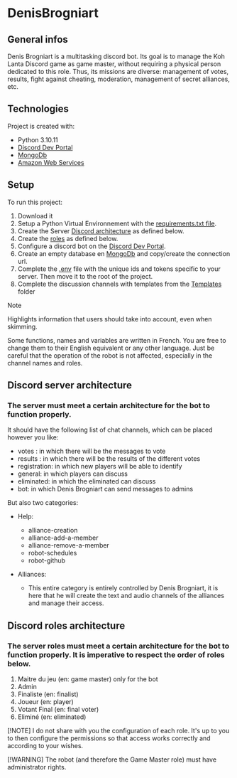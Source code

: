 # DenisBrogniart

## General infos
Denis Brogniart is a multitasking discord bot.
Its goal is to manage the Koh Lanta Discord game as game master, without requiring a physical person dedicated to this role.
Thus, its missions are diverse: management of votes, results, fight against cheating, moderation, management of secret alliances, etc.

## Technologies
Project is created with:
* Python 3.10.11
* [Discord Dev Portal](https://discord.com/developers/)
* [MongoDb](https://mongodb.com)
* [Amazon Web Services](https://aws.amazon.com)

## Setup
To run this project:
1. Download it
2. Setup a Python Virtual Environnement with the [requirements.txt file](/requirements.txt).
3. Create the Server [Discord architecture](#discord-server-architecture) as defined below.
4. Create the [roles](#discord-roles-architecture) as defined below.
5. Configure a discord bot on the [Discord Dev Portal](https://discord.com/developers/).
6. Create an empty database en [MongoDb](https://mongodb.com) and copy/create the connection url.
7. Complete the [.env](/EnvExample/.env) file with the unique ids and tokens specific to your server. Then move it to the root of the project.
8. Complete the discussion channels with templates from the [Templates](/Templates/) folder

> [!NOTE]  
> Highlights information that users should take into account, even when skimming.

Some functions, names and variables are written in French. You are free to change them to their English equivalent or any other language. Just be careful that the operation of the robot is not affected, especially in the channel names and roles.

## Discord server architecture
### The server must meet a certain architecture for the bot to function properly.

It should have the following list of chat channels, which can be placed however you like:
* votes : in which there will be the messages to vote
* results : in which there will be the results of the different votes
* registration: in which new players will be able to identify
* general: in which players can discuss
* eliminated: in which the eliminated can discuss
* bot: in which Denis Brogniart can send messages to admins

But also two categories:
* Help:
    * alliance-creation
    * alliance-add-a-member
    * alliance-remove-a-member
    * robot-schedules
    * robot-github

* Alliances:
    * This entire category is entirely controlled by Denis Brogniart, it is here that he will create the text and audio channels of the alliances and manage their access.

## Discord roles architecture
### The server roles must meet a certain architecture for the bot to function properly. It is imperative to respect the order of roles below.

1. Maitre du jeu (en: game master) only for the bot
2. Admin
3. Finaliste (en: finalist)
4. Joueur (en: player)
6. Votant Final (en: final voter)
7. Eliminé (en: eliminated)

[!NOTE]
I do not share with you the configuration of each role. It's up to you to then configure the permissions so that access works correctly and according to your wishes.

[!WARNING]
The robot (and therefore the Game Master role) must have administrator rights.